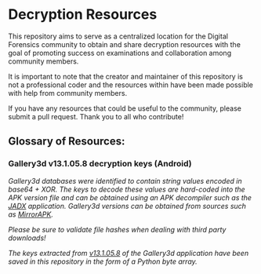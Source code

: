 # Decryption Resources
This repository aims to serve as a centralized location for the Digital Forensics community to obtain and share decryption resources with the goal of promoting success on examinations and collaboration among community members.

It is important to note that the creator and maintainer of this repository is not a professional coder and the resources within have been made possible with help from community members. 

If you have any resources that could be useful to the community, please submit a pull request. Thank you to all who contribute!

## Glossary of Resources:

### Gallery3d v13.1.05.8 decryption keys (Android)
*Gallery3d databases were identified to contain string values encoded in base64 + XOR. The keys to decode these values are hard-coded into the APK version file and can be obtained using an APK decompiler such as the [JADX](https://github.com/skylot/jadx) application. Gallery3d versions can be obtained from sources such as [MirrorAPK](https://www.apkmirror.com).* 

*Please be sure to validate file hashes when dealing with third party downloads!*

*The keys extracted from [v13.1.05.8](https://github.com/SubnetterOne/Decryption/blob/main/Gallery3d%20v13.1.05.8) of the Gallery3d application have been saved in this repository in the form of a Python byte array.*

